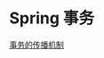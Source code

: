 # Spring 事务

[事务的传播机制](Spring%20%E4%BA%8B%E5%8A%A1%207d47d50c81754cd1a8eb4328641f3448/%E4%BA%8B%E5%8A%A1%E7%9A%84%E4%BC%A0%E6%92%AD%E6%9C%BA%E5%88%B6%20f395997d4ae34a04888d98d1329c9853.md)